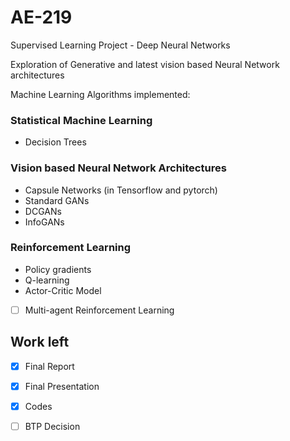 # AE-219
Supervised Learning Project - Deep Neural Networks

Exploration of Generative and latest vision based Neural Network architectures

Machine Learning Algorithms implemented:

### Statistical Machine Learning

- Decision Trees

### Vision based Neural Network Architectures

- Capsule Networks (in Tensorflow and pytorch)
- Standard GANs 
- DCGANs 
- InfoGANs

### Reinforcement Learning

- Policy gradients
- Q-learning
- Actor-Critic Model
- [ ] Multi-agent Reinforcement Learning

## Work left

- [x] Final Report
- [x] Final Presentation
- [x] Codes
- [ ] BTP Decision

